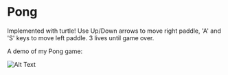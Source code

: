 # Pong

Implemented with turtle! Use Up/Down arrows to move right paddle, 'A' and 'S' keys to move left paddle. 3 lives until game over.

A demo of my Pong game:

![Alt Text](https://media.giphy.com/media/WUNlff9nnlOp5obARV/giphy.gif)
